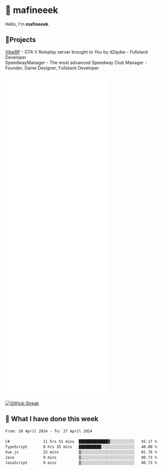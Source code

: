# 👋 mafineeek
Hello, I'm **mafineeek**.

## 📝Projects

[VibeRP](https://v-rp.pl) - GTA V Roleplay server brought to You by d2qube - Fullstack Developer<br/>
SpeedwayManager - The most advanced Speedway Club Manager - Founder, Game Designer, Fullstack Developer


![](./github-metrics.svg)

[![GitHub Streak](https://streak-stats.demolab.com/?user=mafineeek)](https://git.io/streak-stats)

## 📰 What I have done this week
<!--START_SECTION:waka-->

```txt
From: 20 April 2024 - To: 27 April 2024

C#               11 hrs 51 mins  █████████████▓░░░░░░░░░░░   55.17 %
TypeScript       8 hrs 35 mins   ██████████░░░░░░░░░░░░░░░   40.00 %
Vue.js           22 mins         ▒░░░░░░░░░░░░░░░░░░░░░░░░   01.76 %
Java             9 mins          ▒░░░░░░░░░░░░░░░░░░░░░░░░   00.73 %
JavaScript       9 mins          ▒░░░░░░░░░░░░░░░░░░░░░░░░   00.73 %
```

<!--END_SECTION:waka-->
